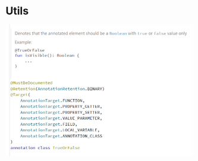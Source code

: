 # Utils

<img src="https://github.com/yuriy-budiyev/utils/blob/main/screenshots/true_or_false.png?raw=true" width="640" alt="Useful annotation">
